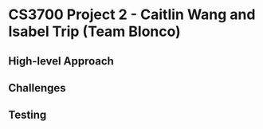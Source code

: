 # CS3700 Project 2 - Caitlin Wang and Isabel Trip (Team Blonco)

## High-level Approach

## Challenges

## Testing
